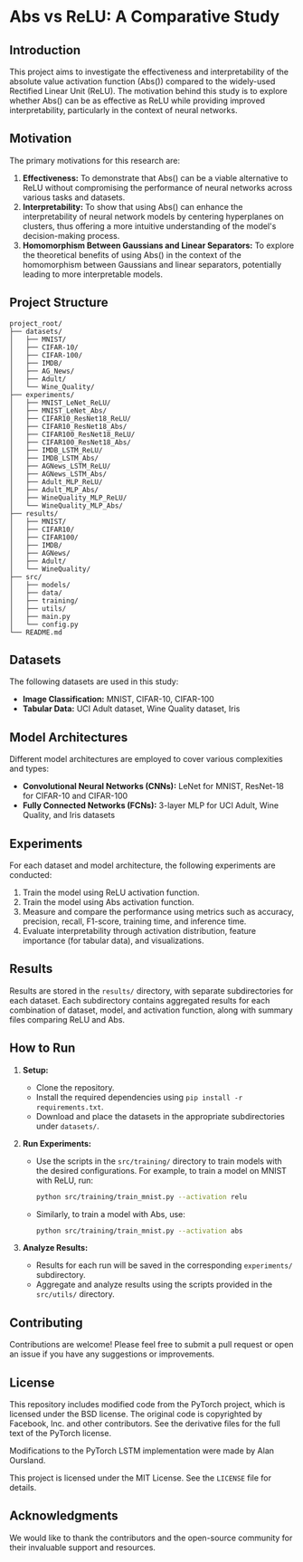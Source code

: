# Abs vs ReLU: A Comparative Study

## Introduction

This project aims to investigate the effectiveness and interpretability of the absolute value activation function (Abs()) compared to the widely-used Rectified Linear Unit (ReLU). The motivation behind this study is to explore whether Abs() can be as effective as ReLU while providing improved interpretability, particularly in the context of neural networks.

## Motivation

The primary motivations for this research are:
1. **Effectiveness:** To demonstrate that Abs() can be a viable alternative to ReLU without compromising the performance of neural networks across various tasks and datasets.
2. **Interpretability:** To show that using Abs() can enhance the interpretability of neural network models by centering hyperplanes on clusters, thus offering a more intuitive understanding of the model's decision-making process.
3. **Homomorphism Between Gaussians and Linear Separators:** To explore the theoretical benefits of using Abs() in the context of the homomorphism between Gaussians and linear separators, potentially leading to more interpretable models.

## Project Structure

```
project_root/
├── datasets/
│   ├── MNIST/
│   ├── CIFAR-10/
│   ├── CIFAR-100/
│   ├── IMDB/
│   ├── AG_News/
│   ├── Adult/
│   └── Wine_Quality/
├── experiments/
│   ├── MNIST_LeNet_ReLU/
│   ├── MNIST_LeNet_Abs/
│   ├── CIFAR10_ResNet18_ReLU/
│   ├── CIFAR10_ResNet18_Abs/
│   ├── CIFAR100_ResNet18_ReLU/
│   ├── CIFAR100_ResNet18_Abs/
│   ├── IMDB_LSTM_ReLU/
│   ├── IMDB_LSTM_Abs/
│   ├── AGNews_LSTM_ReLU/
│   ├── AGNews_LSTM_Abs/
│   ├── Adult_MLP_ReLU/
│   ├── Adult_MLP_Abs/
│   ├── WineQuality_MLP_ReLU/
│   └── WineQuality_MLP_Abs/
├── results/
│   ├── MNIST/
│   ├── CIFAR10/
│   ├── CIFAR100/
│   ├── IMDB/
│   ├── AGNews/
│   ├── Adult/
│   └── WineQuality/
├── src/
│   ├── models/
│   ├── data/
│   ├── training/
│   ├── utils/
│   ├── main.py
│   └── config.py
└── README.md
```

## Datasets

The following datasets are used in this study:
- **Image Classification:** MNIST, CIFAR-10, CIFAR-100
- **Tabular Data:** UCI Adult dataset, Wine Quality dataset, Iris

## Model Architectures

Different model architectures are employed to cover various complexities and types:
- **Convolutional Neural Networks (CNNs):** LeNet for MNIST, ResNet-18 for CIFAR-10 and CIFAR-100
- **Fully Connected Networks (FCNs):** 3-layer MLP for UCI Adult, Wine Quality, and Iris datasets

## Experiments

For each dataset and model architecture, the following experiments are conducted:
1. Train the model using ReLU activation function.
2. Train the model using Abs activation function.
3. Measure and compare the performance using metrics such as accuracy, precision, recall, F1-score, training time, and inference time.
4. Evaluate interpretability through activation distribution, feature importance (for tabular data), and visualizations.

## Results

Results are stored in the `results/` directory, with separate subdirectories for each dataset. Each subdirectory contains aggregated results for each combination of dataset, model, and activation function, along with summary files comparing ReLU and Abs.

## How to Run

1. **Setup:**
   - Clone the repository.
   - Install the required dependencies using `pip install -r requirements.txt`.
   - Download and place the datasets in the appropriate subdirectories under `datasets/`.

2. **Run Experiments:**
   - Use the scripts in the `src/training/` directory to train models with the desired configurations. For example, to train a model on MNIST with ReLU, run:
     ```bash
     python src/training/train_mnist.py --activation relu
     ```
   - Similarly, to train a model with Abs, use:
     ```bash
     python src/training/train_mnist.py --activation abs
     ```

3. **Analyze Results:**
   - Results for each run will be saved in the corresponding `experiments/` subdirectory.
   - Aggregate and analyze results using the scripts provided in the `src/utils/` directory.

## Contributing

Contributions are welcome! Please feel free to submit a pull request or open an issue if you have any suggestions or improvements.

## License

This repository includes modified code from the PyTorch project, which is licensed under the BSD license. The original code is copyrighted by Facebook, Inc. and other contributors. See the derivative files for the full text of the PyTorch license.

Modifications to the PyTorch LSTM implementation were made by Alan Oursland.

This project is licensed under the MIT License. See the `LICENSE` file for details.

## Acknowledgments

We would like to thank the contributors and the open-source community for their invaluable support and resources.
